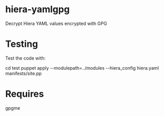 hiera-yamlgpg
=============

Decrypt Hiera YAML values encrypted with GPG

Testing
=======

Test the code with:

  cd test
  puppet apply --modulepath=../modules --hiera_config hiera.yaml manifests/site.pp


Requires
========

gpgme
